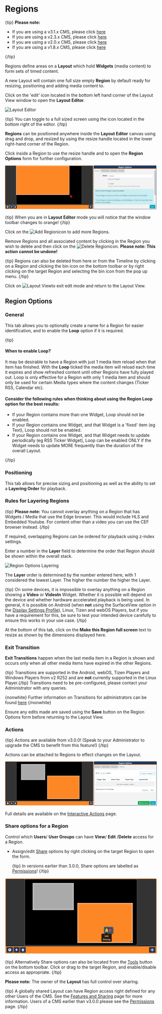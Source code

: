 # Regions 

{tip}
**Please note:**

- If you are using a v3.1.x CMS, please click [here](layouts_regions.html)
- If you are using a v2.3.x CMS, please click [here](layouts_regions_2.html)
- If you are using a v2.0.x CMS, please click [here](layouts_regions_2.0.html)
- If you are using a v1.8.x CMS, please click [here](layouts_regions_1.8.html)

{/tip}

Regions define areas on a **Layout** which hold **Widgets** (media content) to form sets of timed content.


A new Layout will contain one full size empty **Region** by default ready for resizing, positioning and adding media content to. 

Click on the 'edit' icon located in the bottom left hand corner of the Layout View window to open the **Layout Editor**. 

![Layout Editor](img/v2.3_layouts_layout_editor.png)

{tip}
You can toggle to a full sized screen using the icon located in the bottom right of the editor.
{/tip} 

**Regions** can be positioned anywhere inside the **Layout Editor** canvas using drag and drop, and resized by using the resize handle located in the lower right-hand corner of the Region. 

Click inside a Region to use the resize handle and to open the **Region Options** form for further configuration.

![Region Resize](img/v3_layouts_region_resize.png)

{tip}
When you are in **Layout Editor** mode you will notice that the window toolbar changes to orange!
{/tip}

Click on the ![Add Region](img/v2.3_layouts_add_region.png)icon to add more Regions.

Remove Regions and all associated content by clicking in the Region you wish to delete and then click on the ![Delete Region](img/v2.3_layouts_delete_region.png)icon. **Please note: This action cannot be undone!**

{tip}
Regions can also be deleted from here or from the Timeline by clicking on a Region and clicking the bin icon on the bottom toolbar or by right clicking on the target Region and selecting the bin icon from the pop up menu.
{/tip}

Click on ![Layout View](img/v2.3_layouts_region_layout_view.png)to exit edit mode and return to the Layout View.

## Region Options

### General

This tab allows you to optionally create a name for a Region for easier identification, and to enable the  **Loop** option if it is required.

{tip}

#### When to enable Loop?

It may be desirable to have a Region with just 1 media item reload when that item has finished. With the **Loop** ticked the media item will reload each time it expires and show refreshed content until other Regions have fully played out. Loop is only effective for a Region with only 1 media item and should only be used for certain Media types where the content changes (Ticker RSS, Calendar etc).

#### Consider the following rules when thinking about using the Region Loop option for the best results:

- If your Region contains more than one Widget, Loop should not be enabled.
- If your Region contains one Widget, and that Widget is a 'fixed' item (eg Text), Loop should not be enabled.
- If your Region contains one Widget, and that Widget needs to update periodically (eg RSS Ticker Widget), Loop can be enabled ONLY if the Widget needs to update MORE frequently than the duration of the overall Layout.

{/tip}

### Positioning

This tab allows for precise sizing and positioning as well as the ability to set a **Layering Order** for playback.  

### Rules for Layering Regions

{tip}
**Please note:** You cannot overlay anything on a Region that has Widgets / Media that use the Edge browser. This would include HLS and Embedded Youtube.
For content other than a video you can use the CEF browser instead.
{/tip}

If required, overlapping Regions can be ordered for playback using z-index settings.

Enter a number in the **Layer** field to determine the order that Region should be shown within the overall stack.

![Region Options Layering](img/v2.3_layouts_regions_layer.png)

The **Layer** order is determined by the number entered here, with 1 considered the lowest Layer. The higher the number the higher the Layer.

{tip}
On some devices, it is impossible to overlay anything on a Region showing a **Video** or **VideoIn** Widget. Whether it is possible will depend on the device and whether hardware accelerated playback is being used. In general, it is possible on Android (when **not** using the SurfaceView option in the [Display Settings Profile](displays_settings.html)), Linux, Tizen and webOS Players, but if you have a requirement for this, be sure to test your intended device carefully to ensure this works in your use case.
{/tip}

At the bottom of this tab, click on the **Make this Region full screen** text to resize as shown by the dimensions displayed here.

### Exit Transition

**Exit Transitions** happen when the last media item in a Region is shown and occurs only when all other media items have expired in the other Regions. 

{tip}
Transitions are supported in the Android, webOS, Tizen Players and Windows Players from v2 R252 and are **not** currently supported in the Linux Player.{/tip}
Transitions need to be pre-configured, please contact your Administrator with any queries.

{nonwhite}
Further information on Transitions for administrators can be found [here](https://xibo.org.uk/docs/setup/transitions-administration)
{/nonwhite}

Ensure any edits made are saved using the **Save** button on the Region Options form before returning to the Layout View.

### Actions

{tip}
Actions are available from v3.0.0! (Speak to your Administrator to upgrade the CMS to benefit from this feature!)
{/tip}

Actions can be attached to Regions to effect changes on the Layout. 

![Actions](img\v3_layouts_regions_actions.png)

Full details are available on the [Interactive Actions](layouts_interactive_actions.html) page.

### Share options for a Region

Control which **Users**/ **User Groups** can have **View**/ **Edit** /**Delete** access for a Region.  

- Assign/edit [Share](users_features_and_sharing.html) options by right clicking on the target Region to open the form.

  {tip}
  In versions earlier than 3.0.0, Share options are labelled as [Permissions](users_permissions.html)!
  {/tip}


![Region Sharing](img\v3_layouts_regions_share.png)

{tip}
Alternatively Share options can also be located from the [Tools](layouts_tools.html) button on the bottom toolbar. Click or drag to the target Region, and enable/disable access as appropriate.
{/tip}

**Please note:** The owner of the **Layout** has full control over sharing. 

{tip}
A globally shared Layout can have Region access right defined for any other Users of the CMS. See the [Features and Sharing](users_features_and_sharing.html) page for more information.
Users of a CMS earlier than v3.0.0 please see the [Permissions](users_permissions.html) page.
{/tip}



